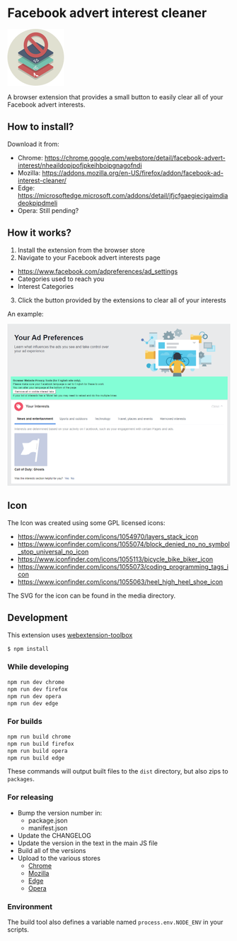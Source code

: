 # Facebook advert interest cleaner

![Icon](https://github.com/addshore/browser-facebook-advert-interest-cleaner/blob/master/app/images/icon128.png)

A browser extension that provides a small button to easily clear all of your Facebook advert interests.

## How to install?

Download it from:
 - Chrome: https://chrome.google.com/webstore/detail/facebook-advert-interest/nheaildopjpofjpkeihboipgnagofndi
 - Mozilla:  https://addons.mozilla.org/en-US/firefox/addon/facebook-ad-interest-cleaner/
 - Edge: https://microsoftedge.microsoft.com/addons/detail/jfjcfgaegiecjgaimdiadeokpipdmeli
 - Opera: Still pending?

## How it works?

 1) Install the extension from the browser store
 2) Navigate to your Facebook advert interests page
   - https://www.facebook.com/adpreferences/ad_settings
   - Categories used to reach you
   - Interest Categories
 3) Click the button provided by the extensions to clear all of your interests

An example:

![](https://github.com/addshore/browser-facebook-advert-interest-cleaner/blob/master/media/screenshot.png)

## Icon

The Icon was created using some GPL licensed icons:
 - https://www.iconfinder.com/icons/1054970/layers_stack_icon
 - https://www.iconfinder.com/icons/1055074/block_denied_no_no_symbol_stop_universal_no_icon
 - https://www.iconfinder.com/icons/1055113/bicycle_bike_biker_icon
 - https://www.iconfinder.com/icons/1055073/coding_programming_tags_icon
 - https://www.iconfinder.com/icons/1055063/heel_high_heel_shoe_icon

The SVG for the icon can be found in the media directory.

## Development

This extension uses [webextension-toolbox](https://github.com/HaNdTriX/webextension-toolbox)

    $ npm install

### While developing

    npm run dev chrome
    npm run dev firefox
    npm run dev opera
    npm run dev edge

### For builds

    npm run build chrome
    npm run build firefox
    npm run build opera
    npm run build edge

These commands will output built files to the `dist` directory, but also zips to `packages`.

### For releasing

- Bump the version number in:
  - package.json
  - manifest.json
- Update the CHANGELOG
- Update the version in the text in the main JS file
- Build all of the versions
- Upload to the various stores
  - [Chrome](https://chrome.google.com/webstore/devconsole)
  - [Mozilla](https://addons.mozilla.org/en-US/developers/)
  - [Edge](https://partner.microsoft.com/en-us/dashboard/microsoftedge/overview)
  - [Opera](https://addons.opera.com/developer/)

### Environment

The build tool also defines a variable named `process.env.NODE_ENV` in your scripts. 
